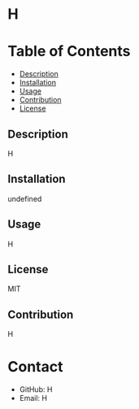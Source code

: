 # H

  # Table of Contents

  * [Description](#description)
  * [Installation](#installation)
  * [Usage](#usage)
  * [Contribution](#contribution)
  * [License](#license)

  ## Description
  H
  
  ## Installation
  undefined
  
  ## Usage
  H
 
  ## License
  MIT

  ## Contribution
  H

  # Contact
  * GitHub: H
  * Email: H
